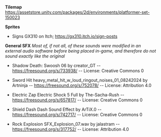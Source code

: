 **Tilemap**
https://assetstore.unity.com/packages/2d/environments/platformer-set-150023

**Sprites**
- Signs
GX310 on Itch; https://gx310.itch.io/sign-posts

**General SFX**
*Most of, if not all, of these sounds were modified in an external audio software before being placed in-game, and therefore do not sound exactly like the original*

- Shadow Death:
Swoosh 06 by creator_GT -- https://freesound.org/s/733938/ -- License: Creative Commons 0

- Sword Hit
heavy_metal_hit_w_loud_ringout_noises_01_08242024 by Artninja -- https://freesound.org/s/752078/ -- License: Attribution 4.0

- Electric Zap
Electric Shock 5 Full by The-Sacha-Rush -- https://freesound.org/s/657817/ -- License: Creative Commons 0

- Shield Dash
Dash Sound Effect by ArTiX.0 -- https://freesound.org/s/742717/ -- License: Creative Commons 0

- Rock Explosion
SFX_Explosion_07.wav by jalastram -- https://freesound.org/s/317752/ -- License: Attribution 4.0